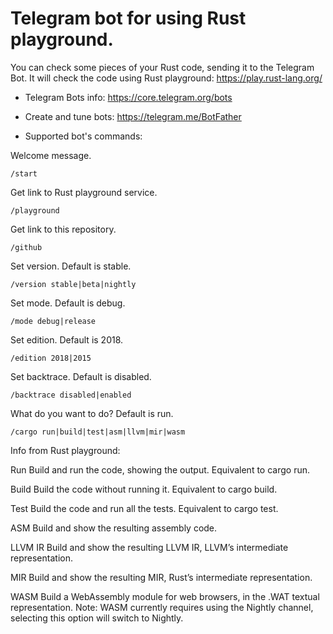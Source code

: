 # Telegram bot for using Rust playground.

You can check some pieces of your Rust code, sending it to the Telegram Bot.
It will check the code using Rust playground: https://play.rust-lang.org/

* Telegram Bots info: https://core.telegram.org/bots

* Create and tune bots: https://telegram.me/BotFather

- Supported bot's commands:

Welcome message.
```
/start
```

Get link to Rust playground service.
```
/playground
```

Get link to this repository.
```
/github
```

Set version. Default is stable.
```
/version stable|beta|nightly
```

Set mode. Default is debug.
```
/mode debug|release
```

Set edition. Default is 2018.
```
/edition 2018|2015
```

Set backtrace. Default is disabled.
```
/backtrace disabled|enabled
```

What do you want to do? Default is run.
```
/cargo run|build|test|asm|llvm|mir|wasm
```

Info from Rust playground:

Run
Build and run the code, showing the output. Equivalent to cargo run.

Build
Build the code without running it. Equivalent to cargo build.

Test
Build the code and run all the tests. Equivalent to cargo test.

ASM
Build and show the resulting assembly code.

LLVM IR
Build and show the resulting LLVM IR, LLVM’s intermediate representation.

MIR
Build and show the resulting MIR, Rust’s intermediate representation.

WASM
Build a WebAssembly module for web browsers, in the .WAT textual representation.
Note: WASM currently requires using the Nightly channel, selecting this option will switch to Nightly.